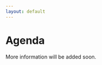 ```yaml
---
layout: default
---
```

<h1><b>Agenda</b></h1>

More information will be added soon.

<!--<img src="https://cdn.pixabay.com/photo/2017/03/08/14/20/flat-2126885_1280.png" alt="drawing" width="60" ALIGN="left" style="margin-right: 20px; margin-bottom: 20px"/> 

<b>TO BE ANNOUNCED</b><br>For more information, please contact us at: <i style="color: #2db04b"> panda22@easychair.org </i>-->

<!--

<h2><b>PROGRAM</b></h2>

The workshop will take place at the annual meeting of the <a href="https://research.spec.org/working-groups/rg-predictive-data-analytics/" style="color:#227da3">SPEC RG Predictive Data Analytics Working Group</a> at the <a href="https://icpe2022.spec.org/" style="color:#227da3">ICPE 2022</a> on the **11th of April 2022 at 7pm CEST**. 
<p>The following is planned to be our program schedule:</p>

| Time  | Topic                                                                                                                 |
|-------|-----------------------------------------------------------------------------------------------------------------------|
| 19:00 | Gathering and welcome (André Bauer, Uni Würzburg)                                                                       |
| 19:05 | Keynote: Modeling and optimization expand results of load testing and benchmarking (Boris Zibitsker PhD, CEO BEZNext) |
| 19:35 | Questions and discussion regarding the keynote                                                                        |
| 19:50 | Introduction of the SPEC RG Predictive Data Analytics (André Bauer, Uni Würzburg)                                     |
| 20:00 | Open discussions                                                                                                      |
| 20:30 | END                                                                                                                   |

<i>All times are based on CEST.</i>


<h2><b>KEYNOTE: Modeling and optimization expand results of load testing and benchmarking</b></h2>
By <i>Boris Zibitsker PhD, <a href="https://www.beznext.com/company/" style="color:#227da3">CEO BEZNext</a>, bzibitsker@beznext.com</i>
<p style="text-align: justify;">For most organizations, the journey to the cloud is well underway. Unfortunately, many cloud migration decisions do not have realistic performance and financial expectations, leading to unwelcome performance and financial surprises.</p>
 
<p style="text-align: justify;">Many organizations rely on Load Testing, TPC benchmarks, and customized Proof of Concept tests to evaluate options, including selecting the right cloud data platform, migrating to the cloud, organizing dynamic capacity management, and optimizing DevOps decisions. </p>
 
<p style="text-align: justify;">Benchmark tests provide a lot of valuable information; however, after spending a lot of time and effort, organizations can’t find the answer to critical business questions like:
<ul>
<li>	What minimum configuration and budget are needed to continuously meet the business service level goals on different cloud platforms?</li>
<li>	How to organize data load in the cloud to finish data load during the acceptable batch window?</li>
<li>	How to select the right cloud platform during the DevOps process before new application deployment?</li>
<li>	How to predict the power consumption and carbon footprint by cloud data platforms after migration for a specific business workload in the cloud?</li>
 </ul>
This presentation reviews how our modeling and optimization approach based on iterative queueing network models and gradual optimization complement the benchmark tests. We will review several case studies, including cloud data platform selection, migration optimization, dynamic capacity management, and DevOps decisions optimization. </p>
 
<p style="text-align: justify;">Our unique approach includes:  
<ul>
<li>	Automated and continuous, closed-loop Performance and Financial Governance </li>
<li>	A combination of Iterative Queueing Network Modeling and Gradient optimization for evaluation options and setting realistic expectations</li>
<li>	Automated verification of performance and financial results.</li>
</ul>
It reduces the risk of performance and financial surprises and enables closer collaboration between business, financial, and IT leaders. </p>

--> 
